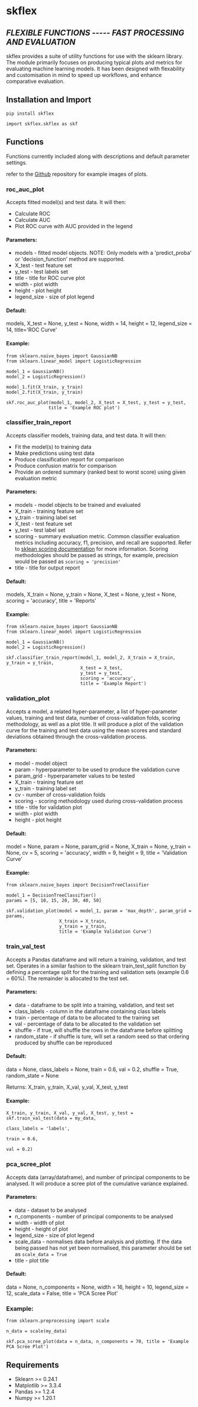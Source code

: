 # skflex

## *FLEXIBLE FUNCTIONS* ----- *FAST PROCESSING AND EVALUATION*

skflex provides a suite of utility functions for use with the sklearn library. The module primarily focuses on producing typical plots and metrics for evaluating machine learning models. It has been designed with flexability and customisation in mind to speed up workflows, and enhance comparative evaluation.

## Installation and Import
```
pip install skflex

import skflex.skflex as skf
```

## Functions 
Functions currently included along with descriptions and default parameter settings.

refer to the [Github](https://github.com/LTW85/skflex/tree/main) repository for example images of plots.

### roc_auc_plot
Accepts fitted model(s) and test data. It will then:
- Calculate ROC
- Calculate AUC
- Plot ROC curve with AUC provided in the legend

#### Parameters:
- models - fitted model objects. NOTE: Only models with a 'predict_proba' or 'decision_function' method are supported.
- X_test - test feature set
- y_test - test labels set
- title - title for ROC curve plot
- width - plot width
- height - plot height
- legend_size - size of plot legend

#### Default:

models, X_test = None, y_test = None, width = 14, height = 12, legend_size = 14, title='ROC Curve'

#### Example:

```
from sklearn.naive_bayes import GaussianNB
from sklearn.linear_model import LogisticRegression

model_1 = GaussianNB()
model_2 = LogisticRegression()

model_1.fit(X_train, y_train)
model_2.fit(X_train, y_train)

skf.roc_auc_plot(model_1, model_2, X_test = X_test, y_test = y_test, 
                title = 'Example ROC plot')
```

### classifier_train_report
Accepts classifier models, training data, and test data. It will then:
- Fit the model(s) to training data
- Make predictions using test data
- Produce classification report for comparison
- Produce confusion matrix for comparison
- Provide an ordered summary (ranked best to worst score) using given evaluation metric

#### Parameters:
- models - model objects to be trained and evaluated
- X_train - training feature set
- y_train - training label set
- X_test - test feature set
- y_test - test label set
- scoring - summary evaluation metric. Common classifier evaluation metrics including accuracy, f1, precision, and recall are supported. Refer to [sklean scoring documentation](https://scikit-learn.org/stable/modules/model_evaluation.html#accuracy-score) for more information. Scoring methodologies should be passed as strings, for example, precision would be passed as `scoring = 'precision'` 
- title - title for output report 

#### Default:

models, X_train = None, y_train = None, X_test = None, y_test = None, scoring = 'accuracy', title = 'Reports'

#### Example:

```
from sklearn.naive_bayes import GaussianNB
from sklearn.linear_model import LogisticRegression

model_1 = GaussianNB()
model_2 = LogisticRegression()

skf.classifier_train_report(model_1, model_2, X_train = X_train, y_train = y_train, 
                            X_test = X_test, 
                            y_test = y_test, 
                            scoring = 'accuracy', 
                            title = 'Example Report')
```

### validation_plot
Accepts a model, a related hyper-parameter, a list of hyper-parameter values, training and test data, number of cross-validation folds, scoring methodology, as well as a plot title.
It will produce a plot of the validation curve for the training and test data using the mean scores and standard deviations obtained through the cross-validation process. 

#### Parameters:
- model - model object 
- param - hyperparameter to be used to produce the validation curve 
- param_grid - hyperparameter values to be tested
- X_train - training feature set
- y_train - training label set
- cv - number of cross-validation folds
- scoring - scoring methodology used during cross-validation process
- title - title for validation plot
- width - plot width
- height - plot height

#### Default:

model = None, param = None, param_grid = None, X_train = None, y_train = None, cv = 5, scoring = 'accuracy', width = 9, height = 9, title = 'Validation Curve'

#### Example:

```
from sklearn.naive_bayes import DecisionTreeClassifier

model_1 = DecisionTreeClassifier()
params = [5, 10, 15, 20, 30, 40, 50]

skf.validation_plot(model = model_1, param = 'max_depth', param_grid = params, 
                    X_train = X_train, 
                    y_train = y_train, 
                    title = 'Example Validation Curve')
```

### train_val_test
Accepts a Pandas dataframe and will return a training, validation, and test set. Operates in a similar fashion to the sklearn train_test_split function by defining a percentage split for the training and validation sets (example 0.6 = 60%). The remainder is allocated to the test set.

#### Parameters:
- data - dataframe to be split into a training, validation, and test set
- class_labels - column in the dataframe containing class labels
- train - percentage of data to be allocated to the training set
- val - percentage of data to be allocated to the validation set
- shuffle - if true, will shuffle the rows in the dataframe before splitting
- random_state - if shuffle is ture, will set a random seed so that ordering produced by shuffle can be reproduced

#### Default:

data = None, class_labels = None, train = 0.6, val = 0.2, shuffle = True, random_state = None

Returns: X_train, y_train, X_val, y_val, X_test, y_test

#### Example:

```
X_train, y_train, X_val, y_val, X_test, y_test = skf.train_val_test(data = my_data, 
                                                                    class_labels = 'labels', 
                                                                    train = 0.6, 
                                                                    val = 0.2)
```

### pca_scree_plot
Accepts data (array/dataframe), and number of principal components to be analysed. It will produce a scree plot of the cumulative variance explained.

#### Parameters:
- data - dataset to be analysed
- n_components - number of principal components to be analysed 
- width - width of plot
- height - height of plot
- legend_size - size of plot legend
- scale_data - normalises data before analysis and plotting. If the data being passed has not yet been normalised, this parameter should be set as `scale_data = True`
- title - plot title

#### Default:

data = None, n_components = None, width = 16, height = 10, legend_size = 12, scale_data = False, title = 'PCA Scree Plot'

### Example:

```
from sklearn.preprocessing import scale

n_data = scale(my_data)

skf.pca_scree_plot(data = n_data, n_components = 70, title = 'Example PCA Scree Plot')
```

## Requirements
- Sklearn >= 0.24.1
- Matplotlib >= 3.3.4
- Pandas >= 1.2.4
- Numpy >= 1.20.1
